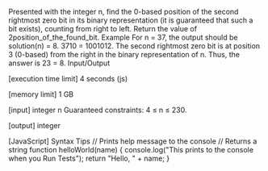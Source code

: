 Presented with the integer n, find the 0-based position of the second rightmost zero bit in its binary representation (it is guaranteed that such a bit exists), counting from right to left.
Return the value of 2position_of_the_found_bit.
Example
For n = 37, the output should be
solution(n) = 8.
3710 = 1001012. The second rightmost zero bit is at position 3 (0-based) from the right in the binary representation of n.
Thus, the answer is 23 = 8.
Input/Output


[execution time limit] 4 seconds (js)


[memory limit] 1 GB


[input] integer n
Guaranteed constraints:
4 ≤ n ≤ 230.


[output] integer


[JavaScript] Syntax Tips
// Prints help message to the console
// Returns a string
function helloWorld(name) {
    console.log("This prints to the console when you Run Tests");
    return "Hello, " + name;
}


